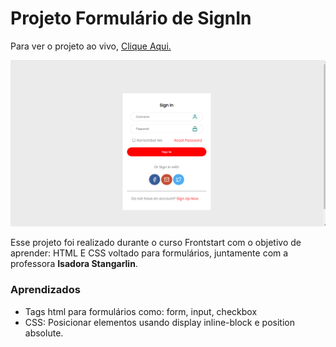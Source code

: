 # Projeto Formulário de SignIn

Para ver o projeto ao vivo, [Clique Aqui.](https://fxharry.github.io/Sign-in-form/?)

![Projeto Preview](https://github.com/FXharry/Sign-in-form/blob/master/assets/Sign-in.png?raw=true)

Esse projeto foi realizado durante o curso Frontstart com o objetivo de aprender: HTML E CSS voltado para formulários, juntamente com a  professora **Isadora Stangarlin**.

### Aprendizados
- Tags html para formulários como: form, input, checkbox
- CSS: Posicionar elementos usando display inline-block e position absolute.
